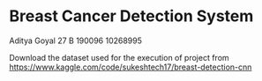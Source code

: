 # Breast Cancer Detection System
Aditya Goyal
27 B
190096
10268995

Download the dataset used for the execution of project from https://www.kaggle.com/code/sukeshtech17/breast-detection-cnn
